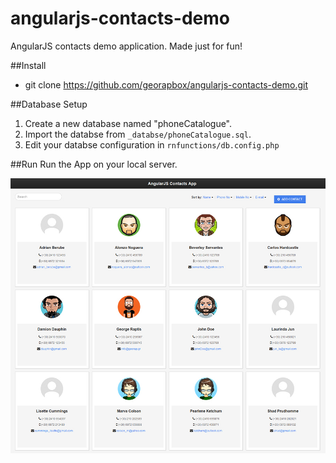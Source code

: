 angularjs-contacts-demo
=======================

AngularJS contacts demo application. Made just for fun!

##Install
- git clone https://github.com/georapbox/angularjs-contacts-demo.git

##Database Setup
1. Create a new database named "phoneCatalogue".
2. Import the databse from <code>_databse/phoneCatalogue.sql</code>.
3. Edit your databse configuration in <code>rnfunctions/db.config.php</code>

##Run
Run the App on your local server.

![Screenshot 1](https://github.com/georapbox/angularjs-contacts-demo/blob/master/screenshots/screenshot.jpg)